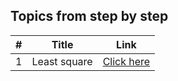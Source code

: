 ## Topics from step by step

|#| Title    | Link |
|-|---------|-----|
|1| Least square   | [Click here](https://pradeepsimba.github.io/video?video=https://github.com/pradeepsimba/files/raw/refs/heads/main/AI-Videos/Least%20square.mp4) |
